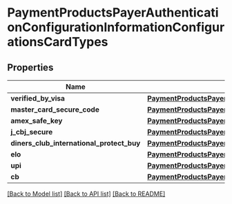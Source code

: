 # PaymentProductsPayerAuthenticationConfigurationInformationConfigurationsCardTypes

## Properties
Name | Type | Description | Notes
------------ | ------------- | ------------- | -------------
**verified_by_visa** | [**PaymentProductsPayerAuthenticationConfigurationInformationConfigurationsCardTypesVerifiedByVisa**](PaymentProductsPayerAuthenticationConfigurationInformationConfigurationsCardTypesVerifiedByVisa.md) |  | [optional] 
**master_card_secure_code** | [**PaymentProductsPayerAuthenticationConfigurationInformationConfigurationsCardTypesVerifiedByVisa**](PaymentProductsPayerAuthenticationConfigurationInformationConfigurationsCardTypesVerifiedByVisa.md) |  | [optional] 
**amex_safe_key** | [**PaymentProductsPayerAuthenticationConfigurationInformationConfigurationsCardTypesVerifiedByVisa**](PaymentProductsPayerAuthenticationConfigurationInformationConfigurationsCardTypesVerifiedByVisa.md) |  | [optional] 
**j_cbj_secure** | [**PaymentProductsPayerAuthenticationConfigurationInformationConfigurationsCardTypesJCBJSecure**](PaymentProductsPayerAuthenticationConfigurationInformationConfigurationsCardTypesJCBJSecure.md) |  | [optional] 
**diners_club_international_protect_buy** | [**PaymentProductsPayerAuthenticationConfigurationInformationConfigurationsCardTypesVerifiedByVisa**](PaymentProductsPayerAuthenticationConfigurationInformationConfigurationsCardTypesVerifiedByVisa.md) |  | [optional] 
**elo** | [**PaymentProductsPayerAuthenticationConfigurationInformationConfigurationsCardTypesVerifiedByVisa**](PaymentProductsPayerAuthenticationConfigurationInformationConfigurationsCardTypesVerifiedByVisa.md) |  | [optional] 
**upi** | [**PaymentProductsPayerAuthenticationConfigurationInformationConfigurationsCardTypesVerifiedByVisa**](PaymentProductsPayerAuthenticationConfigurationInformationConfigurationsCardTypesVerifiedByVisa.md) |  | [optional] 
**cb** | [**PaymentProductsPayerAuthenticationConfigurationInformationConfigurationsCardTypesCB**](PaymentProductsPayerAuthenticationConfigurationInformationConfigurationsCardTypesCB.md) |  | [optional] 

[[Back to Model list]](../README.md#documentation-for-models) [[Back to API list]](../README.md#documentation-for-api-endpoints) [[Back to README]](../README.md)


